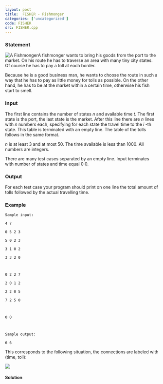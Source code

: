 ```yaml
---
layout: post
title:  FISHER - Fishmonger
categories: ['uncategorized']
code: FISHER
src: FISHER.cpp
---
```


### **Statement**

![A Fishmonger](/content/ahven:fisher.jpg)A fishmonger wants to bring his
goods from the port to the market. On his route he has to traverse an area
with many tiny city states. Of course he has to pay a toll at each border.

Because he is a good business man, he wants to choose the route in such a way
that he has to pay as little money for tolls as possible. On the other hand,
he has to be at the market within a certain time, otherwise his fish start to
smell.

### Input

The first line contains the number of states _n_ and available time _t_. The
first state is the port, the last state is the market. After this line there
are _n_ lines with _n_ numbers each, specifying for each state the travel time
to the _i_ -th state. This table is terminated with an empty line. The table
of the tolls follows in the same format.

_n_ is at least 3 and at most 50. The time available is less than 1000. All
numbers are integers.

There are many test cases separated by an empty line. Input terminates with
number of states and time equal 0 0.

### Output

For each test case your program should print on one line the total amount of
tolls followed by the actual travelling time.

### Example

    
    
    Sample input:
    4 7
    0 5 2 3
    5 0 2 3
    3 1 0 2
    3 3 2 0
    
    0 2 2 7
    2 0 1 2
    2 2 0 5
    7 2 5 0
    
    0 0
    
    Sample output:
    6 6
    

This corresponds to the following situation, the connections are labeled with
(time, toll):

![](/content/ahven:graf.gif)



#### **Solution**



